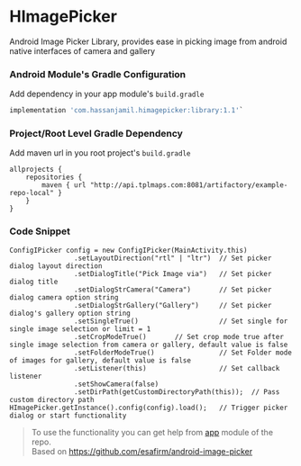 # HImagePicker
Android Image Picker Library, provides ease in picking image from android native interfaces of camera and gallery

### Android Module's Gradle Configuration
Add dependency in your app module's `build.gradle`</br>
```groovy
implementation 'com.hassanjamil.himagepicker:library:1.1'`
```
### Project/Root Level Gradle Dependency
Add maven url in you root project's `build.gradle`
```android
allprojects {
    repositories {
        maven { url "http://api.tplmaps.com:8081/artifactory/example-repo-local" }
    }
}
```
### Code Snippet
```android
ConfigIPicker config = new ConfigIPicker(MainActivity.this)
                .setLayoutDirection("rtl" | "ltr")  // Set picker dialog layout direction
                .setDialogTitle("Pick Image via")   // Set picker dialog title
                .setDialogStrCamera("Camera")       // Set picker dialog camera option string
                .setDialogStrGallery("Gallery")     // Set picker dialog's gallery option string
                .setSingleTrue()                    // Set single for single image selection or limit = 1
                .setCropModeTrue()       // Set crop mode true after single image selection from camera or gallery, default value is false
                .setFolderModeTrue()                // Set Folder mode of images for gallery, default value is false
                .setListener(this)                  // Set callback listener
                .setShowCamera(false)           
                .setDirPath(getCustomDirectoryPath(this));  // Pass custom directory path
HImagePicker.getInstance().config(config).load();   // Trigger picker dialog or start functionality
```
> To use the functionality you can get help from [app](https://github.com/hassaanjamil/HImagePicker/tree/master/app) module of the repo.</br>
Based on https://github.com/esafirm/android-image-picker
